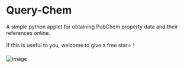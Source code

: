 # Query-Chem
A simple python applet for obtaining PubChem property data and their references online.

If this is useful to you, welcome to give a free star⭐！

![image](https://github.com/AIoTChemist/Query-Chem/assets/144024504/0730344f-7b73-4f21-8fce-7ad3807499b6)
